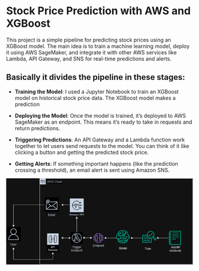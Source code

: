 # Stock Price Prediction with AWS and XGBoost

This project is a simple pipeline for predicting stock prices using an XGBoost model. The main idea is to train a machine learning model, deploy it using AWS SageMaker, and integrate it with other AWS services like Lambda, API Gateway, and SNS for real-time predictions and alerts.

## Basically it divides the pipeline in these stages:

- **Training the Model**: I used a Jupyter Notebook to train an XGBoost model on historical stock price data. The XGBoost model makes a prediction

- **Deploying the Model**: Once the model is trained, it’s deployed to AWS SageMaker as an endpoint. This means it’s ready to take in requests and return predictions.

- **Triggering Predictions**: An API Gateway and a Lambda function work together to let users send requests to the model. You can think of it like clicking a button and getting the predicted stock price.

- **Getting Alerts**: If something important happens (like the prediction crossing a threshold), an email alert is sent using Amazon SNS.

![Architecture Diagram](Stockprediction.drawio.png)
